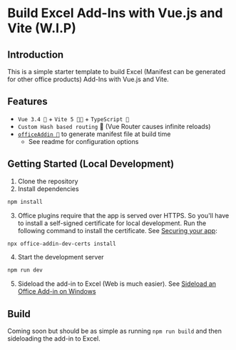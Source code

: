 # Build Excel Add-Ins with Vue.js and Vite (W.I.P)

## Introduction

This is a simple starter template to build Excel (Manifest can be generated for other office products) Add-Ins with Vue.js and Vite.

## Features

- `Vue 3.4 💚` + `Vite 5 💜💛` + `TypeScript 💙`
- `Custom Hash based routing` 🔗 (Vue Router causes infinite reloads)
- [`officeAddin 🔌`](https://github.com/jozefizso/vite-plugin-office-addin/tree/main/src) to generate manifest file at build time
    - See readme for configuration options

## Getting Started (Local Development)

1. Clone the repository
2. Install dependencies

```bash
npm install
```

3. Office plugins require that the app is served over HTTPS. So you'll have to install a self-signed certificate for local development. Run the following command to install the certificate. See [Securing your app](https://learn.microsoft.com/en-us/office/dev/add-ins/quickstarts/excel-quickstart-vue#secure-the-app):

```bash
npx office-addin-dev-certs install
```

4. Start the development server

```bash
npm run dev
```

5. Sideload the add-in to Excel (Web is much easier). See [Sideload an Office Add-in on Windows](https://learn.microsoft.com/en-us/office/dev/add-ins/testing/sideload-office-add-ins-for-testing)


## Build
Coming soon but should be as simple as running `npm run build` and then sideloading the add-in to Excel.
